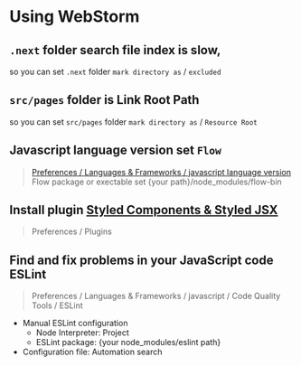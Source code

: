 # Using WebStorm

## `.next` folder search file index is slow,
so you can set `.next` folder `mark directory as` / `excluded`

## `src/pages` folder is Link Root Path
so you can set `src/pages` folder `mark directory as` / `Resource Root`

## Javascript language version set `Flow`
> [Preferences / Languages & Frameworks / javascript language version](https://blog.jetbrains.com/webstorm/2016/11/using-flow-in-webstorm/)
Flow package or exectable set {your path}/node_modules/flow-bin

## Install plugin [Styled Components & Styled JSX](https://plugins.jetbrains.com/plugin/9997-styled-components--styled-jsx/)
> Preferences / Plugins

## Find and fix problems in your JavaScript code ESLint
> Preferences / Languages & Frameworks / javascript / Code Quality Tools / ESLint
- Manual ESLint configuration
  - Node Interpreter: Project
  - ESLint package: {your node_modules/eslint path}
- Configuration file: Automation search
